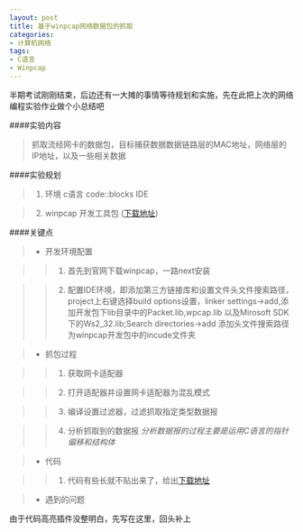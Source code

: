 ```yaml
---
layout: post
title: 基于winpcap网络数据包的抓取
categories: 
- 计算机网络
tags:
- C语言
- Winpcap
---
```


半期考试刚刚结束，后边还有一大摊的事情等待规划和实施，先在此把上次的网络编程实验作业做个小总结吧

####实验内容

>抓取流经网卡的数据包，目标捕获数据数据链路层的MAC地址，网络层的IP地址，以及一些相关数据



####实验规划

>1. 环境 c语言 code::blocks IDE 

>2. winpcap 开发工具包 ([下载地址](http://www.winpcap.org/devel.htm))



####关键点

>+ 开发环境配置

>>1. 首先到官网下载winpcap，一路next安装       

>>2. 配置IDE环境，即添加第三方链接库和设置文件头文件搜索路径，project上右键选择build options设置，linker settings->add,添加开发包下lib目录中的Packet.lib,wpcap.lib 以及Mirosoft SDK下的Ws2_32.lib;Search directories->add 添加头文件搜索路径为winpcap开发包中的incude文件夹



>+ 抓包过程

>>1. 获取网卡适配器

>>2. 打开适配器并设置网卡适配器为混乱模式

>>3. 编译设置过滤器，过滤抓取指定类型数据报

>>4. 分析抓取到的数据报 *分析数据报的过程主要是运用C语言的指针偏移和结构体*



>+ 代码

>>1. 代码有些长就不贴出来了，给出[下载地址]()



>+ 遇到的问题

由于代码高亮插件没整明白，先写在这里，回头补上
